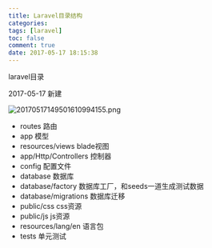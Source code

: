 ```yaml
---
title: Laravel目录结构
categories:
tags: [laravel]
toc: false
comment: true
date: 2017-05-17 18:15:38
---
```



laravel目录

2017-05-17 新建



<!--more-->

![20170517149501610994155.png](http://o9xbyqajf.bkt.clouddn.com/20170517149501610994155.png)

* routes 路由
* app	 模型
* resources/views  blade视图
* app/Http/Controllers 控制器
* config 配置文件
* database  数据库
* database/factory 数据库工厂，和seeds一道生成测试数据
* database/migrations  数据库迁移
* public/css css资源
* public/js js资源
* resources/lang/en  语言包
* tests  单元测试

